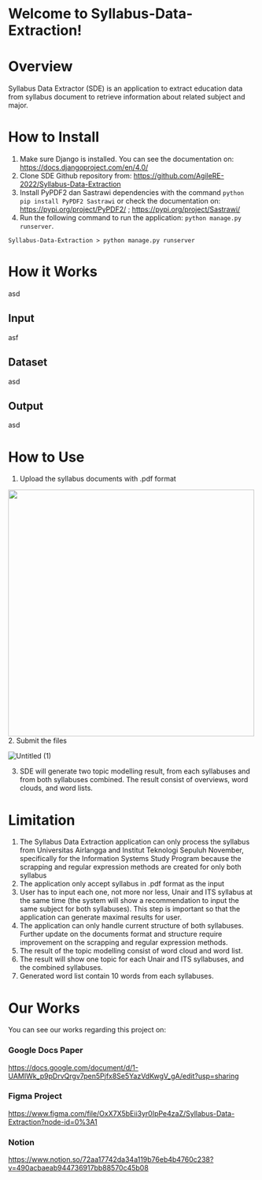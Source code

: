 # Welcome to Syllabus-Data-Extraction!

# Overview
Syllabus Data Extractor (SDE) is an application to extract education data from syllabus document to retrieve information about related subject and major.

# How to Install
1. Make sure Django is installed. You can see the documentation on: https://docs.djangoproject.com/en/4.0/
2. Clone SDE Github repository from: https://github.com/AgileRE-2022/Syllabus-Data-Extraction
3. Install PyPDF2 dan Sastrawi dependencies with the command `python pip install PyPDF2 Sastrawi` or check the documentation on: https://pypi.org/project/PyPDF2/ ; https://pypi.org/project/Sastrawi/
4. Run the following command to run the application: `python manage.py runserver`.
```
Syllabus-Data-Extraction > python manage.py runserver
```


# How it Works
asd
## Input
asf
## Dataset
asd
## Output
asd


# How to Use
1. Upload the syllabus documents with .pdf format
<img src="https://user-images.githubusercontent.com/87128274/174691975-f15f5c4b-d389-4bbc-a5be-1bb73462fb87.jpg" width="500"/>
2. Submit the files

![Untitled (1)](https://user-images.githubusercontent.com/87128274/170993163-43a9768e-99e7-4307-b558-e5eb74906826.jpg)

3. SDE will generate two topic modelling result, from each syllabuses and from both syllabuses combined. The result consist of overviews, word clouds, and word lists.


# Limitation
1. The Syllabus Data Extraction application can only process the syllabus from Universitas Airlangga and Institut Teknologi Sepuluh November, specifically for the Information Systems Study Program because the scrapping and regular expression methods are created for only both syllabus
2. The application only accept syllabus in .pdf format as the input
3. User has to input each one, not more nor less, Unair and ITS syllabus at the same time (the system will show a recommendation to input the same subject for both syllabuses). This step is important so that the application can generate maximal results for user.
4. The application can only handle current structure of both syllabuses. Further update on the documents format and structure require improvement on the scrapping and regular expression methods.
5. The result of the topic modelling consist of word cloud and word list.
6. The result will show one topic for each Unair and ITS syllabuses, and the combined syllabuses.
7. Generated word list contain 10 words from each syllabuses.


# Our Works
You can see our works regarding this project on:
### Google Docs Paper
https://docs.google.com/document/d/1-UAMIWk_p9pDrvQrgv7pen5Pjfx8Se5YazVdKwgV_gA/edit?usp=sharing

### Figma Project
https://www.figma.com/file/OxX7X5bEii3yr0IpPe4zaZ/Syllabus-Data-Extraction?node-id=0%3A1

### Notion
https://www.notion.so/72aa17742da34a119b76eb4b4760c238?v=490acbaeab944736917bb88570c45b08
